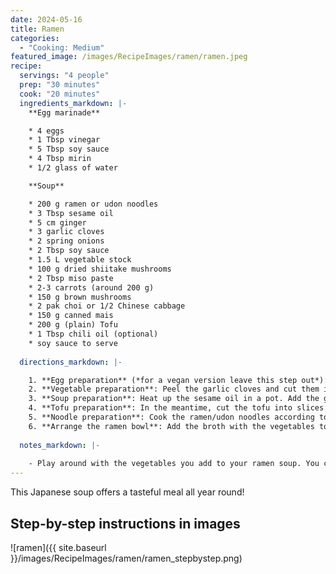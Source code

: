 ```yaml
---
date: 2024-05-16
title: Ramen
categories:
  - "Cooking: Medium"
featured_image: /images/RecipeImages/ramen/ramen.jpeg
recipe:
  servings: "4 people"
  prep: "30 minutes"
  cook: "20 minutes"
  ingredients_markdown: |-
    **Egg marinade**

    * 4 eggs
    * 1 Tbsp vinegar
    * 5 Tbsp soy sauce
    * 4 Tbsp mirin
    * 1/2 glass of water

    **Soup**

    * 200 g ramen or udon noodles
    * 3 Tbsp sesame oil
    * 5 cm ginger
    * 3 garlic cloves
    * 2 spring onions
    * 2 Tbsp soy sauce
    * 1.5 L vegetable stock
    * 100 g dried shiitake mushrooms
    * 2 Tbsp miso paste
    * 2-3 carrots (around 200 g)
    * 150 g brown mushrooms
    * 2 pak choi or 1/2 Chinese cabbage
    * 150 g canned mais
    * 200 g (plain) Tofu
    * 1 Tbsp chili oil (optional)
    * soy sauce to serve
  
  directions_markdown: |-

    1. **Egg preparation** (*for a vegan version leave this step out*): Cook the egg in boiling water for 6 minutes (**6 minutes** for room temperature eggs and or **7 minutes** for fridge cold eggs). You can add 1 Tbsp of vinegar to the water for easier peeling. After cooking, cool the eggs with cold water and gently peel them. In the meantime prepare the marinade in a ziplock plastic bag that you put in a bowl for stabilization. Add the water, soy sauce, and mirin to the bag and gently place the eggs inside. Squeeze the air out of the bag to ensure the eggs are covered in the marinade and close the bag with a clip. The eggs should be marinated in the fridge for at least two hours, but can be kept for up to 3-4 days.
    2. **Vegetable preparation**: Peel the garlic cloves and cut them into slices. Peel the ginger and cut it into fine strips. Cut the white of the spring onions into small pieces and green in rings. Put the green rings aside. Peel the carrots and cut them into Julienne strips. Take out the stem and cut the brown mushrooms into quarters or slices. Slice the cabbage or pak choi. Drain the mais.
    3. **Soup preparation**: Heat up the sesame oil in a pot. Add the garlic, ginger and the white of the spring onions and fry for 2-3 minutes. Add 2 Tbsp of soy sauce and fry for 2 more minutes. Add the mushrooms and carrots and fry for another 2 minutes. Cover the vegetables with 1.5 L of vegetable stock and add the shiitake mushrooms and miso paste. Let the broth cook for 5-10 minutes. Towards the end of the cooking time add the green of the spring onions (leave some out for serving), the mais, and the pak choi/cabbage and let the soup cook for 2 more minutes.
    4. **Tofu preparation**: In the meantime, cut the tofu into slices and fry them with in an airfryer or with some sesame oil in a pan. Optionally, prior frying marinate the tofu with corn starch.
    5. **Noodle preparation**: Cook the ramen/udon noodles according to the packaging instructions in a separate pot. If all the soup is eaten at once, the noodles can also be added directly to the broth. However, be careful as the noodles become soggy very quickly.
    6. **Arrange the ramen bowl**: Add the broth with the vegetables to bowl or soup plates and add the noodles. Take the eggs out of the fridge, half them and decorative put them on top of the soup. Add the fried tofu slices. Optionally, spicy the soup with chili oil and add 1-2 Tbsp of soy sauce to each serving for more flavour. 
    
  notes_markdown: |-
    
    - Play around with the vegetables you add to your ramen soup. You can also add baby spinach, edamame beans, romaine lettuce, bean sprouts, and even avocados!
---
```


This Japanese soup offers a tasteful meal all year round!

<h2>Step-by-step instructions in images</h2>

![ramen]({{ site.baseurl }}/images/RecipeImages/ramen/ramen_stepbystep.png)